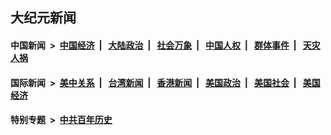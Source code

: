 ## 大纪元新闻

#### 中国新闻 &nbsp;>&nbsp; [中国经济](indexes/ncid283/README.md?04180045) &nbsp;| &nbsp; [大陆政治](indexes/ncid277/README.md?04180045) &nbsp;| &nbsp; [社会万象](indexes/ncid282/README.md?04180045) &nbsp;| &nbsp; [中国人权](indexes/ncid278/README.md?04180045) &nbsp;| &nbsp; [群体事件](indexes/ncid279/README.md?04180045) &nbsp;| &nbsp; [天灾人祸](indexes/ncid280/README.md?04180045)

#### 国际新闻 &nbsp;>&nbsp; [美中关系](indexes/nf1412576/README.md?04180045) &nbsp;| &nbsp; [台湾新闻](indexes/ncid1349361/README.md?04180045) &nbsp;| &nbsp; [香港新闻](indexes/ncid1349362/README.md?04180045) &nbsp;| &nbsp; [美国政治](indexes/ncid1078159/README.md?04180045) &nbsp;| &nbsp; [美国社会](indexes/ncid1078160/README.md?04180045) &nbsp;| &nbsp; [美国经济](indexes/ncid1078158/README.md?04180045)

#### 特别专题 &nbsp;>&nbsp; [中共百年历史](https://github.com/epoch-news/epoch-special/blob/master/README.md?04180045)  
